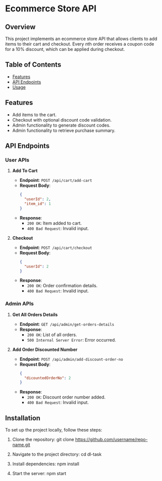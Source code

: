 # Ecommerce Store API

## Overview

This project implements an ecommerce store API that allows clients to add items to their cart and checkout. Every *n*th order receives a coupon code for a 10% discount, which can be applied during checkout.

## Table of Contents

- [Features](#features)
- [API Endpoints](#api-endpoints)
- [Usage](#usage)

## Features

- Add items to the cart.
- Checkout with optional discount code validation.
- Admin functionality to generate discount codes.
- Admin functionality to retrieve purchase summary.

## API Endpoints

### User APIs

1. **Add To Cart**
   - **Endpoint**: `POST /api/cart/add-cart`
   - **Request Body**:
     ```json
     {
       "userId": 2,
       "item_id": 1
     }
     ```
   - **Response**:
     - `200 OK`: Item added to cart.
     - `400 Bad Request`: Invalid input.

2. **Checkout**
   - **Endpoint**: `POST /api/cart/checkout`
   - **Request Body**:
     ```json
     {
       "userId": 2
     }
     ```
   - **Response**:
     - `200 OK`: Order confirmation details.
     - `400 Bad Request`: Invalid input.

### Admin APIs

1. **Get All Orders Details**
   - **Endpoint**: `GET /api/admin/get-orders-details`
   - **Response**:
     - `200 OK`: List of all orders.
     - `500 Internal Server Error`: Error occurred.

2. **Add Order Discounted Number**
   - **Endpoint**: `POST /api/admin/add-discount-order-no`
   - **Request Body**:
     ```json
     {
       "dicountedOrderNo": 2
     }
     ```
   - **Response**:
     - `200 OK`: Discount order number added.
     - `400 Bad Request`: Invalid input.

## Installation

To set up the project locally, follow these steps:

1. Clone the repository:
  	git clone https://github.com/username/repo-name.git

2. Navigate to the project directory:
	cd dl-task

3. Install dependencies:
	npm install

4. Start the server:
	npm start